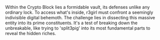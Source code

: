 Within the Crypto Block lies a formidable vault, its defenses unlike any ordinary lock. To access what's inside, r3girl must confront a seemingly indivisible digital behemoth. The challenge lies in dissecting this massive entity into its prime constituents. It's a test of breaking down the unbreakable, like trying to 'split3pig' into its most fundamental parts to reveal the hidden riches.
